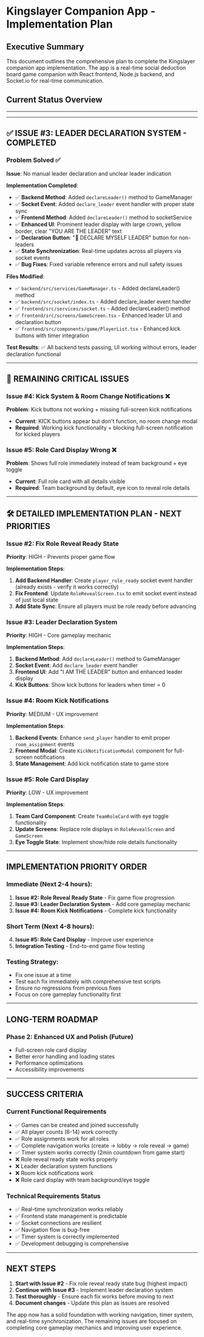 # Kingslayer Companion App - Implementation Plan

## Executive Summary

This document outlines the comprehensive plan to complete the Kingslayer companion app implementation. The app is a real-time social deduction board game companion with React frontend, Node.js backend, and Socket.io for real-time communication.

## Current Status Overview

---

---

## ✅ ISSUE #3: LEADER DECLARATION SYSTEM - COMPLETED

### Problem Solved ✅
**Issue**: No manual leader declaration and unclear leader indication

**Implementation Completed**:
- ✅ **Backend Method**: Added `declareLeader()` method to GameManager
- ✅ **Socket Event**: Added `declare_leader` event handler with proper state sync
- ✅ **Frontend Method**: Added `declareLeader()` method to socketService
- ✅ **Enhanced UI**: Prominent leader display with large crown, yellow border, clear "YOU ARE THE LEADER" text
- ✅ **Declaration Button**: "👑 DECLARE MYSELF LEADER" button for non-leaders
- ✅ **State Synchronization**: Real-time updates across all players via socket events
- ✅ **Bug Fixes**: Fixed variable reference errors and null safety issues

**Files Modified**:
- ✅ `backend/src/services/GameManager.ts` - Added declareLeader() method
- ✅ `backend/src/socket/index.ts` - Added declare_leader event handler
- ✅ `frontend/src/services/socket.ts` - Added declareLeader() method
- ✅ `frontend/src/screens/GameScreen.tsx` - Enhanced leader UI and declaration button
- ✅ `frontend/src/components/game/PlayerList.tsx` - Enhanced kick buttons with timer integration

**Test Results**: ✅ All backend tests passing, UI working without errors, leader declaration functional

---

## 🚨 REMAINING CRITICAL ISSUES

### Issue #4: Kick System & Room Change Notifications ❌  
**Problem**: Kick buttons not working + missing full-screen kick notifications
- **Current**: KICK buttons appear but don't function, no room change modal
- **Required**: Working kick functionality + blocking full-screen notification for kicked players

### Issue #5: Role Card Display Wrong ❌
**Problem**: Shows full role immediately instead of team background + eye toggle
- **Current**: Full role card with all details visible
- **Required**: Team background by default, eye icon to reveal role details

---

## 🛠️ DETAILED IMPLEMENTATION PLAN - NEXT PRIORITIES

### Issue #2: Fix Role Reveal Ready State
**Priority**: HIGH - Prevents proper game flow

**Implementation Steps**:
1. **Add Backend Handler**: Create `player_role_ready` socket event handler (already exists - verify it works correctly)
2. **Fix Frontend**: Update `RoleRevealScreen.tsx` to emit socket event instead of just local state
3. **Add State Sync**: Ensure all players must be role ready before advancing

### Issue #3: Leader Declaration System  
**Priority**: HIGH - Core gameplay mechanic

**Implementation Steps**:
1. **Backend Method**: Add `declareLeader()` method to GameManager
2. **Socket Event**: Add `declare_leader` event handler
3. **Frontend UI**: Add "I AM THE LEADER" button and enhanced leader display
4. **Kick Buttons**: Show kick buttons for leaders when timer = 0

### Issue #4: Room Kick Notifications
**Priority**: MEDIUM - UX improvement

**Implementation Steps**:
1. **Backend Events**: Enhance `send_player` handler to emit proper `room_assignment` events
2. **Frontend Modal**: Create `KickNotificationModal` component for full-screen notifications
3. **State Management**: Add kick notification state to game store

### Issue #5: Role Card Display
**Priority**: LOW - UX improvement

**Implementation Steps**:
1. **Team Card Component**: Create `TeamRoleCard` with eye toggle functionality
2. **Update Screens**: Replace role displays in `RoleRevealScreen` and `GameScreen`
3. **Eye Toggle State**: Implement show/hide role details functionality

---

## IMPLEMENTATION PRIORITY ORDER

### Immediate (Next 2-4 hours):
1. **Issue #2: Role Reveal Ready State** - Fix game flow progression
2. **Issue #3: Leader Declaration System** - Add core gameplay mechanic
3. **Issue #4: Room Kick Notifications** - Complete kick functionality

### Short Term (Next 4-8 hours):
4. **Issue #5: Role Card Display** - Improve user experience
5. **Integration Testing** - End-to-end game flow testing

### Testing Strategy:
- Fix one issue at a time
- Test each fix immediately with comprehensive test scripts
- Ensure no regressions from previous fixes
- Focus on core gameplay functionality first

---

## LONG-TERM ROADMAP



### Phase 2: Enhanced UX and Polish (Future)
- Full-screen role card display
- Better error handling and loading states
- Performance optimizations
- Accessibility improvements

---

## SUCCESS CRITERIA

### Current Functional Requirements
- ✅ Games can be created and joined successfully
- ✅ All player counts (6-14) work correctly  
- ✅ Role assignments work for all roles
- ✅ Complete navigation works (create → lobby → role reveal → game)
- ✅ Timer system works correctly (2min countdown from game start)
- ❌ Role reveal ready state works properly
- ❌ Leader declaration system functions
- ❌ Room kick notifications work
- ❌ Role card display with team background/eye toggle

### Technical Requirements Status
- ✅ Real-time synchronization works reliably
- ✅ Frontend state management is predictable  
- ✅ Socket connections are resilient
- ✅ Navigation flow is bug-free
- ✅ Timer system is correctly implemented
- ✅ Development debugging is comprehensive

---

## NEXT STEPS

1. **Start with Issue #2** - Fix role reveal ready state bug (highest impact)
2. **Continue with Issue #3** - Implement leader declaration system
3. **Test thoroughly** - Ensure each fix works before moving to next
4. **Document changes** - Update this plan as issues are resolved

The app now has a solid foundation with working navigation, timer system, and real-time synchronization. The remaining issues are focused on completing core gameplay mechanics and improving user experience.